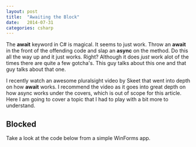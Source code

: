 ```yaml
---
layout: post
title:  "Awaiting the Block"
date:   2014-07-31
categories: csharp
---
```


The **await** keyword in C# is magical.  It seems to just work.  Throw an **await** in the front of the offending code
 and slap an **async** on the method.  Do this all the way up and it just works. Right?  Although it does *just* work 
 alot of the times there are quite a few gotcha's.  This guy talks about this one and 
 that guy talks about that one. 
 
 I recently watch an awesome pluralsight video by Skeet that went into depth on how **await** works.  I recommend the 
 video as it goes into great depth on how async works under the covers, which is out of scope for this article.  
 Here I am going to cover a topic that I had to play with a bit more to understand.
 
## Blocked
 Take a look at the code below from a simple WinForms app.  
